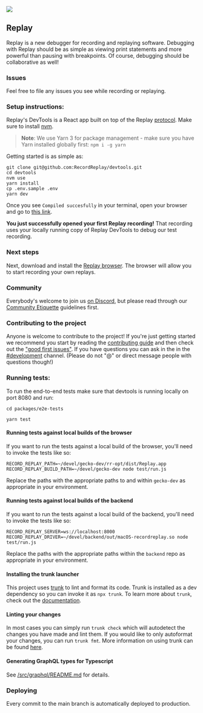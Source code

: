 ![](/public/images/logo.svg)

## Replay

Replay is a new debugger for recording and replaying software. Debugging with Replay should be as simple as viewing print statements and more powerful than pausing with breakpoints. Of course, debugging should be collaborative as well!

### Issues

Feel free to file any issues you see while recording or replaying.

### Setup instructions:

Replay's DevTools is a React app built on top of the Replay [protocol](https://www.notion.so/replayio/Protocol-d8e7b5f428594589ab60c42afad782c1). Make sure to install [nvm](https://github.com/nvm-sh/nvm#installing-and-updating).

> **Note**: We use Yarn 3 for package management - make sure you have Yarn installed globally first:
> `npm i -g yarn`

Getting started is as simple as:

```
git clone git@github.com:RecordReplay/devtools.git
cd devtools
nvm use
yarn install
cp .env.sample .env
yarn dev
```

Once you see `Compiled succesfully` in your terminal, open your browser and go to [this link](http://localhost:8080/recording/overboard--a616009e-b825-4c54-83b4-e20bd8c0cb25).

**You just successfully opened your first Replay recording!** That recording uses your locally running copy of Replay DevTools to debug our test recording.

### Next steps

Next, download and install the [Replay browser](https://www.replay.io/). The browser will allow you to start recording your own replays.

### Community

Everybody's welcome to join us [on Discord](https://replay.io/discord/), but please read through our [Community Etiquette](https://docs.replay.io/contribute/contributing-to-replay) guidelines first.

### Contributing to the project

Anyone is welcome to contribute to the project! If you're just getting started we recommend you start by reading the [contributing guide](https://github.com/replayio/devtools/blob/main/docs/contributing.md) and then check out the ["good first issues"](https://github.com/RecordReplay/devtools/issues?q=is%3Aissue+is%3Aopen+label%3A%22Good+first+issue%22). If you have questions you can ask in the in the [#development](https://discord.com/channels/779097926135054346/795692423513767956) channel. (Please do not "@" or direct message people with questions though!)

### Running tests:

To run the end-to-end tests make sure that devtools is running locally on port 8080 and run:

```
cd packages/e2e-tests

yarn test
```

#### Running tests against local builds of the browser

If you want to run the tests against a local build of the browser, you'll need to invoke the tests like so:

```
RECORD_REPLAY_PATH=~/devel/gecko-dev/rr-opt/dist/Replay.app RECORD_REPLAY_BUILD_PATH=~/devel/gecko-dev node test/run.js
```

Replace the paths with the appropriate paths to and within `gecko-dev` as appropriate in your environment.

#### Running tests against local builds of the backend

If you want to run the tests against a local build of the backend, you'll need to invoke the tests like so:

```
RECORD_REPLAY_SERVER=ws://localhost:8000 RECORD_REPLAY_DRIVER=~/devel/backend/out/macOS-recordreplay.so node test/run.js
```

Replace the paths with the appropriate paths within the `backend` repo as appropriate in your environment.

#### Installing the trunk launcher

This project uses [trunk](https://trunk.io) to lint and format its code. Trunk is installed as a dev dependency so you can invoke it as `npx trunk`.
To learn more about `trunk`, check out the [documentation](https://docs.trunk.io).

#### Linting your changes

In most cases you can simply run `trunk check` which will autodetect the changes you have made and lint them.
If you would like to only autoformat your changes, you can run `trunk fmt`.
More information on using trunk can be found [here](https://docs.trunk.io/getting-started/usage).

#### Generating GraphQL types for Typescript

See [/src/graphql/README.md](./src/graphql/README.md) for details.

### Deploying

Every commit to the main branch is automatically deployed to production.
